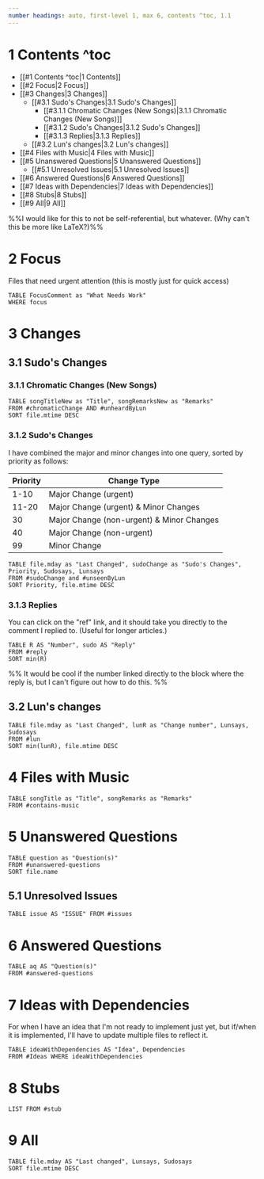 ```yaml
---
number headings: auto, first-level 1, max 6, contents ^toc, 1.1
---
```


# 1 Contents ^toc

- [[#1 Contents ^toc|1 Contents]]
- [[#2 Focus|2 Focus]]
- [[#3 Changes|3 Changes]]
	- [[#3.1 Sudo's Changes|3.1 Sudo's Changes]]
		- [[#3.1.1 Chromatic Changes (New Songs)|3.1.1 Chromatic Changes (New Songs)]]
		- [[#3.1.2 Sudo's Changes|3.1.2 Sudo's Changes]]
		- [[#3.1.3 Replies|3.1.3 Replies]]
	- [[#3.2 Lun's changes|3.2 Lun's changes]]
- [[#4 Files with Music|4 Files with Music]]
- [[#5 Unanswered Questions|5 Unanswered Questions]]
	- [[#5.1 Unresolved Issues|5.1 Unresolved Issues]]
- [[#6 Answered Questions|6 Answered Questions]]
- [[#7 Ideas with Dependencies|7 Ideas with Dependencies]]
- [[#8 Stubs|8 Stubs]]
- [[#9 All|9 All]]

%%I would like for this to not be self-referential, but whatever. (Why can't this be more like LaTeX?)%%

# 2 Focus
Files that need urgent attention (this is mostly just for quick access)
```dataview
TABLE FocusComment as "What Needs Work"
WHERE focus
```

# 3 Changes
## 3.1 Sudo's Changes
### 3.1.1 Chromatic Changes (New Songs)
```dataview
TABLE songTitleNew as "Title", songRemarksNew as "Remarks"
FROM #chromaticChange AND #unheardByLun
SORT file.mtime DESC
```

### 3.1.2 Sudo's Changes
I have combined the major and minor changes into one query, sorted by priority as follows:

| Priority | Change Type                               |
|----------|-------------------------------------------|
| 1-10     | Major Change (urgent)                     |
| 11-20    | Major Change (urgent) & Minor Changes     |
| 30       | Major Change (non-urgent) & Minor Changes |
| 40       | Major Change (non-urgent)                 |
| 99       | Minor Change                              |

```dataview
TABLE file.mday as "Last Changed", sudoChange as "Sudo's Changes", Priority, Sudosays, Lunsays
FROM #sudoChange and #unseenByLun
SORT Priority, file.mtime DESC
```

### 3.1.3 Replies
You can click on the "ref" link, and it should take you directly to the comment I replied to. (Useful for longer articles.)

```dataview
TABLE R AS "Number", sudo AS "Reply"
FROM #reply 
SORT min(R)
```
%%
It would be cool if the number linked directly to the block where the reply is, but I can't figure out how to do this.
%%

## 3.2 Lun's changes

```dataview
TABLE file.mday as "Last Changed", lunR as "Change number", Lunsays, Sudosays
FROM #lun
SORT min(lunR), file.mtime DESC
```

# 4 Files with Music
```dataview
TABLE songTitle as "Title", songRemarks as "Remarks"
FROM #contains-music 
```

# 5 Unanswered Questions
```dataview
TABLE question as "Question(s)"
FROM #unanswered-questions
SORT file.name
```

## 5.1 Unresolved Issues
```dataview
TABLE issue AS "ISSUE" FROM #issues 
```

# 6 Answered Questions

```dataview
TABLE aq AS "Question(s)"
FROM #answered-questions 
```

# 7 Ideas with Dependencies
For when I have an idea that I'm not ready to implement just yet, but if/when it is implemented, I'll have to update multiple files to reflect it.

```dataview
TABLE ideaWithDependencies AS "Idea", Dependencies
FROM #Ideas WHERE ideaWithDependencies
```

# 8 Stubs
```dataview
LIST FROM #stub 
```
# 9 All
```dataview
TABLE file.mday AS "Last changed", Lunsays, Sudosays
SORT file.mtime DESC
```